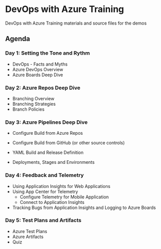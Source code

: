 # DevOps with Azure Training

DevOps with Azure Training materials and source files for the demos

## Agenda

### Day 1: Setting the Tone and Rythm

- DevOps - Facts and Myths
- Azure DevOps Overview
- Azure Boards Deep Dive

### Day 2: Azure Repos Deep Dive

- Branching Overview
- Branching Strategies
- Branch Policies

### Day 3: Azure Pipelines Deep Dive

- Configure Build from Azure Repos
- Configure Build from GitHub (or other source controls)
- YAML Build and Release Definition

- Deployments, Stages and Environments

### Day 4: Feedback and Telemetry

- Using Application Insights for Web Applications
- Using App Center for Telemetry
  - Configure Telemetry for Mobile Application
  - Connect to Application Insights
- Tracking Bugs from Application Insights and Logging to Azure Boards

### Day 5: Test Plans and Artifacts

- Azure Test Plans
- Azure Artifacts
- Quiz
